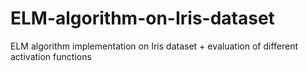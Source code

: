 # ELM-algorithm-on-Iris-dataset
ELM algorithm implementation on Iris dataset + evaluation of different activation functions

